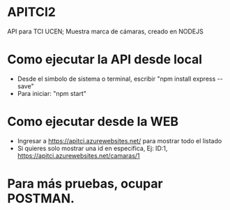 # APITCI2
API para TCI UCEN; Muestra marca de cámaras, creado en NODEJS
# Como ejecutar la API desde local
- Desde el simbolo de sistema o terminal, escribir "npm install express --save"
- Para iniciar: "npm start"
# Como ejecutar desde la WEB
- Ingresar a https://apitci.azurewebsites.net/ para mostrar todo el listado
- Si quieres solo mostrar una id en especifica, Ej: ID:1, https://apitci.azurewebsites.net/camaras/1
# Para más pruebas, ocupar POSTMAN.
